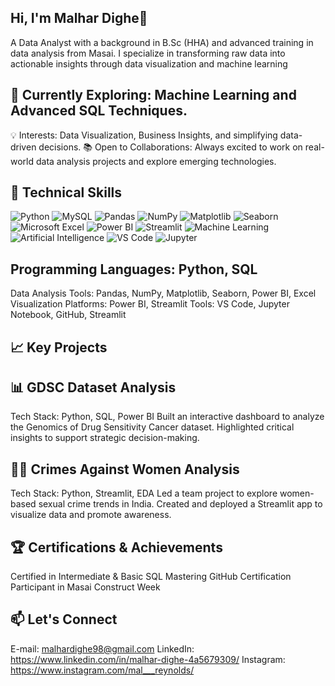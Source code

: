 ## Hi, I'm Malhar Dighe👋


A Data Analyst with a background in B.Sc (HHA) and advanced training in data analysis from Masai. I specialize in transforming raw data into actionable insights through data visualization and machine learning

## 🌱 Currently Exploring: Machine Learning and Advanced SQL Techniques.
💡 Interests: Data Visualization, Business Insights, and simplifying data-driven decisions.
📚 Open to Collaborations: Always excited to work on real-world data analysis projects and explore emerging technologies.

## 🚀 Technical Skills

![Python](https://img.shields.io/badge/-Python-3776AB?logo=python&logoColor=white&style=for-the-badge)
![MySQL](https://img.shields.io/badge/-MySQL-4479A1?logo=mysql&logoColor=white&style=for-the-badge)
![Pandas](https://img.shields.io/badge/-Pandas-150458?logo=pandas&logoColor=white&style=for-the-badge)
![NumPy](https://img.shields.io/badge/-NumPy-013243?logo=numpy&logoColor=white&style=for-the-badge)
![Matplotlib](https://img.shields.io/badge/-Matplotlib-11557C?style=for-the-badge)
![Seaborn](https://img.shields.io/badge/-Seaborn-9A1B9A?style=for-the-badge)
![Microsoft Excel](https://img.shields.io/badge/-Microsoft_Excel-217346?logo=microsoft-excel&logoColor=white&style=for-the-badge)
![Power BI](https://img.shields.io/badge/-Power_BI-F2C811?logo=power-bi&logoColor=black&style=for-the-badge)
![Streamlit](https://img.shields.io/badge/-Streamlit-FF4B4B?logo=streamlit&logoColor=white&style=for-the-badge)
![Machine Learning](https://img.shields.io/badge/-Machine_Learning-FF6F00?style=for-the-badge)
![Artificial Intelligence](https://img.shields.io/badge/-Artificial_Intelligence-0078D7?style=for-the-badge)
![VS Code](https://img.shields.io/badge/-VS_Code-007ACC?logo=visual-studio-code&logoColor=white&style=for-the-badge)
![Jupyter](https://img.shields.io/badge/-Jupyter-F37626?logo=jupyter&logoColor=white&style=for-the-badge)


## Programming Languages: Python, SQL
Data Analysis Tools: Pandas, NumPy, Matplotlib, Seaborn, Power BI, Excel
Visualization Platforms: Power BI, Streamlit
Tools: VS Code, Jupyter Notebook, GitHub, Streamlit

## 📈 Key Projects
## 📊 GDSC Dataset Analysis
Tech Stack: Python, SQL, Power BI
Built an interactive dashboard to analyze the Genomics of Drug Sensitivity Cancer dataset.
Highlighted critical insights to support strategic decision-making.

## 🧑‍⚖️ Crimes Against Women Analysis
Tech Stack: Python, Streamlit, EDA
Led a team project to explore women-based sexual crime trends in India.
Created and deployed a Streamlit app to visualize data and promote awareness.

## 🏆 Certifications & Achievements
Certified in Intermediate & Basic SQL
Mastering GitHub Certification
Participant in Masai Construct Week

## 📫 Let's Connect
E-mail: malhardighe98@gmail.com
LinkedIn: https://www.linkedin.com/in/malhar-dighe-4a5679309/
Instagram: https://www.instagram.com/mal___reynolds/
